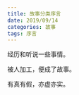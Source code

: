 ```yaml
---
title: 故事分类序言
date: 2019/09/14
categories: 故事
tags: 序言
---
```


<!-- toc -->

<!-- more -->

经历和听说一些事情。

被人加工，便成了故事。

有真有假，亦虚亦实。